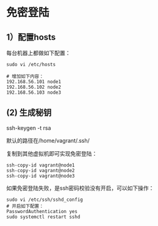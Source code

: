 # 免密登陆

## 1）配置hosts

每台机器上都做如下配置：

```shell
sudo vi /etc/hosts

# 增加如下内容：
192.168.56.101 node1
192.168.56.102 node2
192.168.56.103 node3
```

## (2) 生成秘钥

ssh-keygen -t rsa

默认的路径在/home/vagrant/.ssh/

复制到其他虚拟机即可实现免密登陆：

```shell
ssh-copy-id vagrant@node1
ssh-copy-id vagrant@node2
ssh-copy-id vagrant@node3
```

如果免密登陆失败，是ssh密码校验没有开启，可以如下操作：

```shell
sudo vi /etc/ssh/sshd_config
# 开启如下配置：
PasswordAuthentication yes
sudo systemctl restart sshd
```
